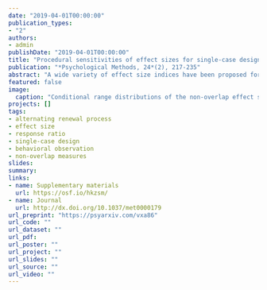 ```yaml
---
date: "2019-04-01T00:00:00"
publication_types:
- "2"
authors:
- admin
publishDate: "2019-04-01T00:00:00"
title: "Procedural sensitivities of effect sizes for single-case designs with behavioral outcome measures"
publication: "*Psychological Methods, 24*(2), 217-235"
abstract: "A wide variety of effect size indices have been proposed for quantifying the magnitude of treatment effects in single-case designs. Commonly used measures include parametric indices such as the standardized mean difference, as well as non-overlap measures such as the percentage of non-overlapping data, improvement rate difference, and non-overlap of all pairs. Currently, little is known about the properties of these indices when applied to behavioral data collected by systematic direct observation, even though systematic direct observation is the most common method for outcome measurement in single-case research. This study uses Monte Carlo simulation to investigate the properties of several widely used single-case effect size measures when applied to systematic direct observation data. Results indicate that the magnitude of the non-overlap measures and of the standardized mean difference can be strongly influenced by procedural details of the study's design, which is a significant limitation to using these indices as effect sizes for meta-analysis of single-case designs. A less widely used parametric index, the log-response ratio, has the advantage of being insensitive to sample size and observation session length, although its magnitude is influenced by the use of partial interval recording."
featured: false
image: 
  caption: "Conditional range distributions of the non-overlap effect size measures for each procedural factor, by percentage change from baseline to treatment. For clarity of illustration, the conditional range distributions for PND are truncated at 40."
projects: []
tags: 
- alternating renewal process
- effect size
- response ratio
- single-case design
- behavioral observation
- non-overlap measures
slides: 
summary: 
links:
- name: Supplementary materials
  url: https://osf.io/hkzsm/
- name: Journal
  url: http://dx.doi.org/10.1037/met0000179
url_preprint: "https://psyarxiv.com/vxa86"
url_code: ""
url_dataset: ""
url_pdf: 
url_poster: ""
url_project: ""
url_slides: ""
url_source: ""
url_video: ""
---
```

